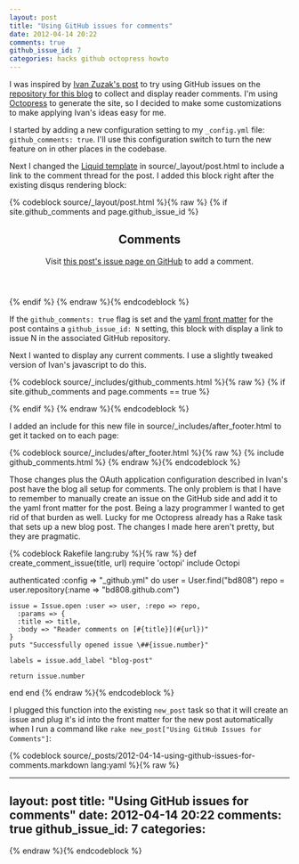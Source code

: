 ```yaml
---
layout: post
title: "Using GitHub issues for comments"
date: 2012-04-14 20:22
comments: true
github_issue_id: 7
categories: hacks github octopress howto
---
```


I was inspired by [Ivan Zuzak's post](http://ivanzuzak.info/2011/02/18/github-hosted-comments-for-github-hosted-blogs.html) to try using GitHub issues on the [repository for this blog](https://github.com/bd808/bd808.github.com) to collect and display reader comments. I'm using [Octopress](http://octopress.org/) to generate the site, so I decided to make some customizations to make applying Ivan's ideas easy for me.

I started by adding a new configuration setting to my `_config.yml` file: `github_comments: true`. I'll use this configuration switch to turn the new feature on in other places in the codebase.

<!-- more -->

Next I changed the [Liquid template](https://github.com/mojombo/jekyll/wiki/Liquid-Extensions) in source/\_layout/post.html to include a link to the comment thread for the post. I added this block right after the existing disqus rendering block:

{% codeblock source/_layout/post.html %}{% raw %}
{% if site.github_comments and page.github_issue_id %}
<section id="comments">
  <header>
    <h2>Comments</h2>
    <p>Visit <a href="https://github.com/{{site.github_user}}/{{site.github_user}}.github.com/issues/{{page.github_issue_id}}">this post's issue page on GitHub</a> to add a comment.</p>
  </header>
</section>
{% endif %}
{% endraw %}{% endcodeblock %}

If the `github_comments: true` flag is set and the [yaml front
matter](https://github.com/mojombo/jekyll/wiki/yaml-front-matter) for the post
contains a `github_issue_id: N` setting, this block with display a link to
issue N in the associated GitHub repository.

Next I wanted to display any current comments. I use a slightly tweaked
version of Ivan's javascript to do this.

{% codeblock source/_includes/github_comments.html %}{% raw %}
{% if site.github_comments and page.comments == true %}
<script type="text/javascript">
$.ajax({
    url: "https://api.github.com/repos/{{site.github_user}}/{{site.github_user}}.github.com/issues/{{page.github_issue_id}}/comments"
  , method: "get"
  , headers: { Accept: "application/vnd.github.full+json" }
  , error: function(e){}
  , success: function(resp){
      var cuser, cuserlink, clink, cbody, cavatarlink, cdate;
      for (var i=0; i<resp.length; i++) {
        cuser = resp[i].user.login;
        cuserlink = "https://github.com/" + resp[i].user.login;
        clink = "https://github.com/{{site.github_user}}/{{site.github_user}}.github.com/issues/{{page.github_issue_id}}#issuecomment-" + resp[i].url.substring(resp[i].url.lastIndexOf("/")+1);
        cbody = resp[i].body_html;
        cavatarlink = resp[i].user.avatar_url;
        cdate = (new Date(resp[i].created_at)).toLocaleString();

        $("#comments").append('<div class="comment"><div class="comment-header"><a class="comment-user" href="' + cuserlink + '"><img class="comment-gravatar" src="' + cavatarlink + '" alt="" width="20" height="20"> ' + cuser + '</a><a class="comment-date" href="' + clink + '">' + cdate + '</a></div><div class="comment-body">' + cbody + '</div></div>');
      }
    }
});
</script>
{% endif %}
{% endraw %}{% endcodeblock %}

I added an include for this new file in source/_includes/after_footer.html to
get it tacked on to each page:

{% codeblock source/_includes/after_footer.html %}{% raw %}
{% include github_comments.html %}
{% endraw %}{% endcodeblock %}

Those changes plus the OAuth application configuration described in Ivan's post have the blog all setup for comments. The only problem is that I have to remember to manually create an issue on the GitHub side and add it to the yaml front matter for the post. Being a lazy programmer I wanted to get rid of that burden as well. Lucky for me Octopress already has a Rake task that sets up a new blog post. The changes I made here aren't pretty, but they are pragmatic.

{% codeblock Rakefile lang:ruby %}{% raw %}
def create_comment_issue(title, url)
  require 'octopi'
  include Octopi

  authenticated :config => "_github.yml"  do
    user = User.find("bd808")
    repo = user.repository(:name => "bd808.github.com")

    issue = Issue.open :user => user, :repo => repo,
      :params => {
      :title => title,
      :body => "Reader comments on [#{title}](#{url})"
    }
    puts "Successfully opened issue \##{issue.number}"

    labels = issue.add_label "blog-post"

    return issue.number
  end
end
{% endraw %}{% endcodeblock %}

I plugged this function into the existing `new_post` task so that it will
create an issue and plug it's id into the front matter for the new post
automatically when I run a command like `rake new_post["Using GitHub Issues
for Comments"]`:

{% codeblock source/_posts/2012-04-14-using-github-issues-for-comments.markdown lang:yaml %}{% raw %}

---
layout: post
title: "Using GitHub issues for comments"
date: 2012-04-14 20:22
comments: true
github_issue_id: 7
categories: 
---

{% endraw %}{% endcodeblock %}
